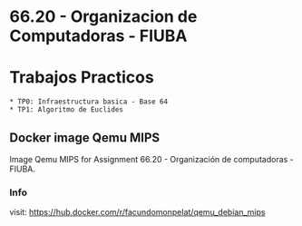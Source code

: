 66.20 - Organizacion de Computadoras - FIUBA
=========
  # Trabajos Practicos
    * TP0: Infraestructura basica - Base 64
    * TP1: Algoritmo de Euclides

  ## Docker image Qemu MIPS

  Image Qemu MIPS for Assignment 66.20 - Organización de computadoras - FIUBA.

  ### Info
  visit:
    https://hub.docker.com/r/facundomonpelat/qemu_debian_mips